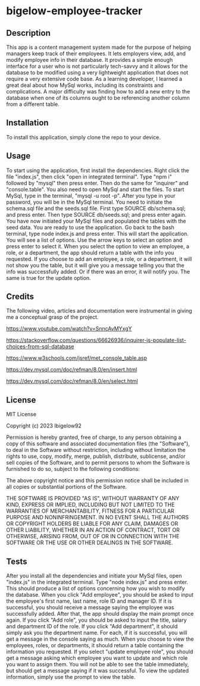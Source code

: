 # bigelow-employee-tracker

## Description

This app is a content management system made for the purpose of helping managers keep track of their employees. It lets employers view, add, and modify employee info in their database. It provides a simple enough interface for a user who is not particularly tech-savvy and it allows for the database to be modified using a very lightweight application that does not require a very extensive code base. As a learning developer, I learned a great deal about how MySql works, including its constraints and complications. A major difficulty was finding how to add a new entry to the database when one of its columns ought to be referencing another column from a different table. 

## Installation

To install this application, simply clone the repo to your device. 

## Usage

To start using the application, first install the dependencies. Right click the file "index.js", then click "open in integrated terminal". Type "npm i" followed by "mysql" then press enter. Then do the same for "inquirer" and "console.table". You also need to open MySql and start the files. To start MySql, type in the terminal, "mysql -u root -p". After you type in your password, you will be in the MySql terminal. You need to initiate the schema.sql file and the seeds.sql file. First type SOURCE db/schema.sql; and press enter. Then type SOURCE db/seeds.sql; and press enter again. You have now initiated your MySql files and populated the tables with the seed data. You are ready to use the application. Go back to the bash terminal, type node index.js and press enter. This will start the application. You will see a list of options. Use the arrow keys to select an option and press enter to select it. When you select the option to view an employee, a role, or a department, the app should return a table with the info you requested. If you choose to add an employee, a role, or a department, it will not show you the table, but it will give you a message telling you that the info was successfully added. Or if there was an error, it will notify you. The same is true for the update option. 

## Credits

The following video, articles and documentation were instrumental in giving me a conceptual grasp of the project. 

https://www.youtube.com/watch?v=SnncAvMYxgY

https://stackoverflow.com/questions/66626936/inquirer-js-populate-list-choices-from-sql-database

https://www.w3schools.com/jsref/met_console_table.asp

https://dev.mysql.com/doc/refman/8.0/en/insert.html

https://dev.mysql.com/doc/refman/8.0/en/select.html

## License

MIT License

Copyright (c) 2023 Ibigelow92

Permission is hereby granted, free of charge, to any person obtaining a copy
of this software and associated documentation files (the "Software"), to deal
in the Software without restriction, including without limitation the rights
to use, copy, modify, merge, publish, distribute, sublicense, and/or sell
copies of the Software, and to permit persons to whom the Software is
furnished to do so, subject to the following conditions:

The above copyright notice and this permission notice shall be included in all
copies or substantial portions of the Software.

THE SOFTWARE IS PROVIDED "AS IS", WITHOUT WARRANTY OF ANY KIND, EXPRESS OR
IMPLIED, INCLUDING BUT NOT LIMITED TO THE WARRANTIES OF MERCHANTABILITY,
FITNESS FOR A PARTICULAR PURPOSE AND NONINFRINGEMENT. IN NO EVENT SHALL THE
AUTHORS OR COPYRIGHT HOLDERS BE LIABLE FOR ANY CLAIM, DAMAGES OR OTHER
LIABILITY, WHETHER IN AN ACTION OF CONTRACT, TORT OR OTHERWISE, ARISING FROM,
OUT OF OR IN CONNECTION WITH THE SOFTWARE OR THE USE OR OTHER DEALINGS IN THE
SOFTWARE.

## Tests

After you install all the dependencies and initiate your MySql files, open "index.js" in the integrated terminal. Type "node index.js" and press enter. This should produce a list of options concerning how you wish to modify the database. When you click "Add employee", you should be asked to input the employee's first name, last name, role ID and manager ID. If it is successful, you should receive a message saying the employee was successfully added. After that, the app should display the main prompt once again. If you click "Add role", you should be asked to input the title, salary and department ID of the role. If you click "Add department", it should simply ask you the department name. For each, if it is successful, you will get a message in the console saying as much. When you choose to view the employees, roles, or departments, it should return a table containing the information you requested. If you select "update employee role", you should get a message asking which employee you want to update and which role you want to assign them. You will not be able to see the table immediately, but should get a message saying if it was successful. To view the updated information, simply use the prompt to view the table.

